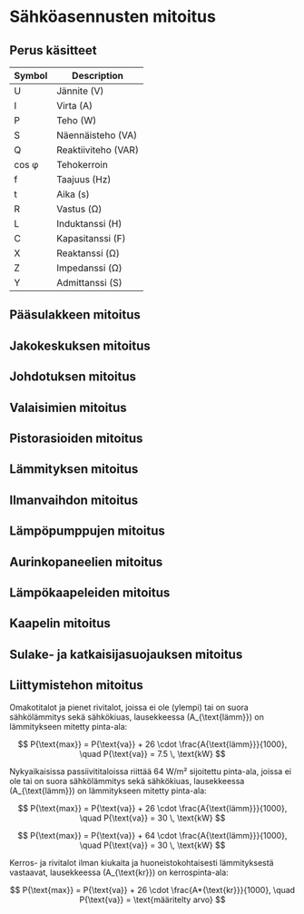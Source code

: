 # Sähköasennusten mitoitus

## Perus käsitteet

| Symbol | Description         |
| ------ | ------------------- |
| U      | Jännite (V)         |
| I      | Virta (A)           |
| P      | Teho (W)            |
| S      | Näennäisteho (VA)   |
| Q      | Reaktiiviteho (VAR) |
| cos φ  | Tehokerroin         |
| f      | Taajuus (Hz)        |
| t      | Aika (s)            |
| R      | Vastus (Ω)          |
| L      | Induktanssi (H)     |
| C      | Kapasitanssi (F)    |
| X      | Reaktanssi (Ω)      |
| Z      | Impedanssi (Ω)      |
| Y      | Admittanssi (S)     |

## Pääsulakkeen mitoitus

## Jakokeskuksen mitoitus

## Johdotuksen mitoitus

## Valaisimien mitoitus

## Pistorasioiden mitoitus

## Lämmityksen mitoitus

## Ilmanvaihdon mitoitus

## Lämpöpumppujen mitoitus

## Aurinkopaneelien mitoitus

## Lämpökaapeleiden mitoitus

## Kaapelin mitoitus

## Sulake- ja katkaisijasuojauksen mitoitus

## Liittymistehon mitoitus

Omakotitalot ja pienet rivitalot, joissa ei ole (ylempi) tai on suora sähkölämmitys sekä sähkökiuas, lausekkeessa \(A\_{\text{lämm}}\) on lämmitykseen mitetty pinta-ala:

$$
P{\text{max}} = P{\text{va}} + 26 \cdot \frac{A{\text{lämm}}}{1000}, \quad P{\text{va}} = 7.5 \, \text{kW}
$$

Nykyaikaisissa passiivititaloissa riittää 64 W/m² sijoitettu pinta-ala, joissa ei ole tai on suora sähkölämmitys sekä sähkökiuas, lausekkeessa \(A\_{\text{lämm}}\) on lämmitykseen mitetty pinta-ala:

$$
P{\text{max}} = P{\text{va}} + 26 \cdot \frac{A{\text{lämm}}}{1000}, \quad P{\text{va}} = 30 \, \text{kW}
$$

$$
P{\text{max}} = P{\text{va}} + 64 \cdot \frac{A{\text{lämm}}}{1000}, \quad P{\text{va}} = 30 \, \text{kW}
$$

Kerros- ja rivitalot ilman kiukaita ja huoneistokohtaisesti lämmityksestä vastaavat, lausekkeessa \(A\_{\text{kr}}\) on kerrospinta-ala:

$$
P{\text{max}} = P{\text{va}} + 26 \cdot \frac{A*{\text{kr}}}{1000}, \quad P{\text{va}} = \text{määritelty arvo}
$$
